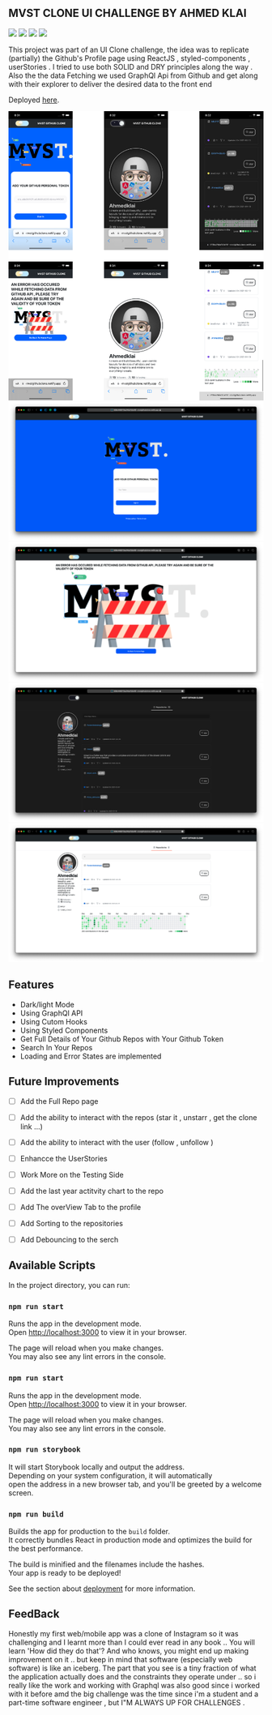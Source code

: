 ## MVST CLONE UI CHALLENGE BY AHMED KLAI


![](https://img.shields.io/badge/Code-React-informational?style=flat&logo=react&color=61DAFB)  ![](https://img.shields.io/website-up-down-green-red/http/monip.org.svg)  ![](https://badgen.net/badge/HiredByMVST/YES/green?icon=github)  ![](https://badgen.net/badge/UpForChallenges/ALWAYS/blue?icon=github)

This project was part of an UI Clone challenge, the idea was to replicate (partially) the Github's Profile page using ReactJS , styled-components , userStories . I tried to use both SOLID and DRY principles along the way .
Also the the data Fetching we used GraphQl Api from Github and get along with their explorer to deliver the desired data to the front end 


Deployed [here](https://638cf15e1c52d84f49601a53--mvstgithubclone.netlify.app).


![plot](./src/assets/images/mobile.png)
![plot](./src/assets/images/1.png)
![plot](./src/assets/images/2.png)
![plot](./src/assets/images/3.png)
![plot](./src/assets/images/4.png)


## Features

- Dark/light Mode
- Using GraphQl API
- Using Cutom Hooks
- Using Styled Components 
- Get Full Details of  Your Github Repos with Your Github Token
- Search In Your Repos 
- Loading and Error States are implemented


## Future Improvements 
- [ ] Add the Full Repo page 
- [ ] Add the ability to interact with the repos (star it , unstarr , get the clone link ...)
- [ ] Add the ability to interact with the user (follow , unfollow )
- [ ] Enhancce the UserStories 
- [ ] Work More on the Testing Side 
- [ ] Add the last year actitvity chart to the repo 
- [ ] Add The overView Tab to the profile
- [ ] Add Sorting to the repositories 
- [ ] Add Debouncing to the serch



## Available Scripts

In the project directory, you can run:

### `npm run start`

Runs the app in the development mode.\
Open [http://localhost:3000](http://localhost:3000) to view it in your browser.

The page will reload when you make changes.\
You may also see any lint errors in the console.

### `npm run start`

Runs the app in the development mode.\
Open [http://localhost:3000](http://localhost:3000) to view it in your browser.

The page will reload when you make changes.\
You may also see any lint errors in the console.

### `npm run storybook`

It will start Storybook locally and output the address.\
Depending on your system configuration, it will automatically \
open the address in a new browser tab, and you'll be greeted by a welcome screen.

### `npm run build`

Builds the app for production to the `build` folder.\
It correctly bundles React in production mode and optimizes the build for the best performance.

The build is minified and the filenames include the hashes.\
Your app is ready to be deployed!

See the section about [deployment](https://facebook.github.io/create-react-app/docs/deployment) for more information.

## FeedBack 

Honestly my first web/mobile app was a clone of Instagram so it was challenging and I learnt more than I could ever read in any book .. You will learn 'How did they do that'? And who knows, you might end up making improvement on it .. but keep in mind that software (especially web software) is like an iceberg. The part that you see is a tiny fraction of what the application actually does and the constraints they operate under .. so i really like the work and working with Graphql was also good since i worked with it before amd the big challenge was the time since i'm a student and a part-time software engineer , but I"M ALWAYS UP FOR CHALLENGES . 





